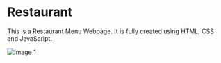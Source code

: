 # Restaurant

This is a Restaurant Menu Webpage.
It is fully created using HTML, CSS and JavaScript.

![image 1](https://github.com/SaranE1/Restaurant/assets/110584461/a92f62d2-5092-492f-915b-6985369b9002)
